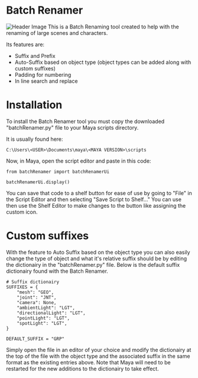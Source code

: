 # Batch Renamer
![Header Image](https://pro2-bar-s3-cdn-cf3.myportfolio.com/f9f32fafec8469ded945bb426cf75684/4f9700a5-736c-4be0-901c-7c2d5b335351_rw_1920.jpg?h=10c045a1d83ebbff4f1c54ce71fe8558)
This is a Batch Renaming tool created to help with the renaming of large scenes and characters. 

Its features are:
- Suffix and Prefix
- Auto-Suffix based on object type (object types can be added along with custom suffixes)
- Padding for numbering
- In line search and replace

# Installation

To install the Batch Renamer tool you must copy the downloaded "batchRenamer.py" file to your Maya scripts directory. 

It is usually found here:
```
C:\Users\<USER>\Documents\maya\<MAYA VERSION>\scripts
```
Now, in Maya, open the script editor and paste in this code: 
```
from batchRenamer import batchRenamerUi

batchRenamerUi.display()
```
You can save that code to a shelf button for ease of use by going to "File" in the Script Editor and then selecting "Save Script to Shelf..."
You can use then use the Shelf Editor to make changes to the button like assigning the custom icon. 

# Custom suffixes

With the feature to Auto Suffix based on the object type you can also easily change the type of object and what it's relative suffix should be by editing the dictionairy in the "batchRenamer.py" file. Below is the default suffix dictionairy found with the Batch Renamer. 
```
# Suffix dictionairy
SUFFIXES = {
    "mesh": "GEO",
    "joint": "JNT",
    "camera": None,
    "ambientLight": "LGT",
    "directionalLight": "LGT",
    "pointLight": "LGT",
    "spotLight": "LGT",
}

DEFAULT_SUFFIX = "GRP"
```


Simply open the file in an editor of your choice and modify the dictionairy at the top of the file with the object type and the associated suffix in the same format as the existing entries above. Note that Maya will need to be restarted for the new additions to the dictionairy to take effect.

